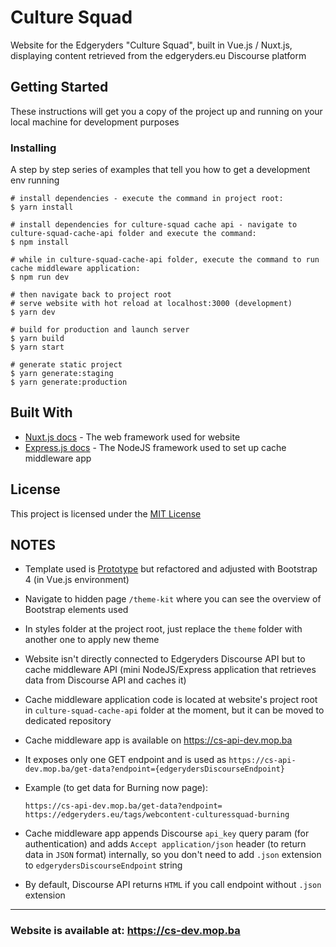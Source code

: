 # Culture Squad

Website for the Edgeryders "Culture Squad", built in Vue.js / Nuxt.js, displaying content retrieved from the edgeryders.eu Discourse platform

## Getting Started

These instructions will get you a copy of the project up and running on your local machine for development purposes

### Installing

A step by step series of examples that tell you how to get a development env running

```
# install dependencies - execute the command in project root:
$ yarn install

# install dependencies for culture-squad cache api - navigate to culture-squad-cache-api folder and execute the command:
$ npm install

# while in culture-squad-cache-api folder, execute the command to run cache middleware application:
$ npm run dev

# then navigate back to project root
# serve website with hot reload at localhost:3000 (development)
$ yarn dev

# build for production and launch server
$ yarn build
$ yarn start

# generate static project
$ yarn generate:staging
$ yarn generate:production
```

## Built With

* [Nuxt.js docs](https://nuxtjs.org) - The web framework used for website
* [Express.js docs](https://expressjs.com/) - The NodeJS framework used to set up cache middleware app


## License

This project is licensed under the [MIT License](https://choosealicense.com/licenses/mit/) 

## NOTES

* Template used is [Prototype](https://pixelarity.com/prototype) but refactored and adjusted with Bootstrap 4 (in Vue.js environment)
* Navigate to hidden page ``/theme-kit`` where you can see the overview of Bootstrap elements used 
* In styles folder at the project root, just replace the ``theme`` folder with another one to apply new theme
* Website isn't directly connected to Edgeryders Discourse API but to cache middleware API (mini NodeJS/Express application that retrieves data from Discourse API and caches it)
* Cache middleware application code is located at website's project root in ``culture-squad-cache-api`` folder at the moment, but it can be moved to dedicated repository 
* Cache middleware app is available on https://cs-api-dev.mop.ba
* It exposes only one GET endpoint and is used as `https://cs-api-dev.mop.ba/get-data?endpoint={edgerydersDiscourseEndpoint}`
* Example (to get data for Burning now page): 

  `https://cs-api-dev.mop.ba/get-data?endpoint=
  https://edgeryders.eu/tags/webcontent-culturessquad-burning`

* Cache middleware app appends Discourse `api_key` query param (for authentication) and adds `Accept application/json` header (to return data in `JSON` format) internally, so you don't need to add `.json` extension to `edgerydersDiscourseEndpoint` string

* By default, Discourse API returns `HTML` if you call endpoint without `.json` extension
---
### Website is available at: https://cs-dev.mop.ba
